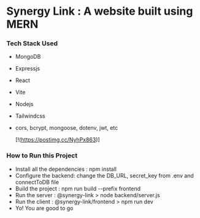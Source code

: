 # Synergy Link : A website built using MERN
### Tech Stack Used
- MongoDB
- Expressjs
- React
- Vite
- Nodejs
- Tailwindcss
- cors, bcrypt, mongoose, dotenv, jwt, etc

  [!(https://postimg.cc/NyhPx863)]

### How to Run this Project
- Install all the dependencies : npm install
- Configure the backend: change the DB_URL, secret_key from .env and connectToDB file
- Build the project : npm run build --prefix frontend
- Run the server : @synergy-link > node backend/server.js
- Run the client : @synergy-link/frontend > npm run dev
- Yo! You are good to go

